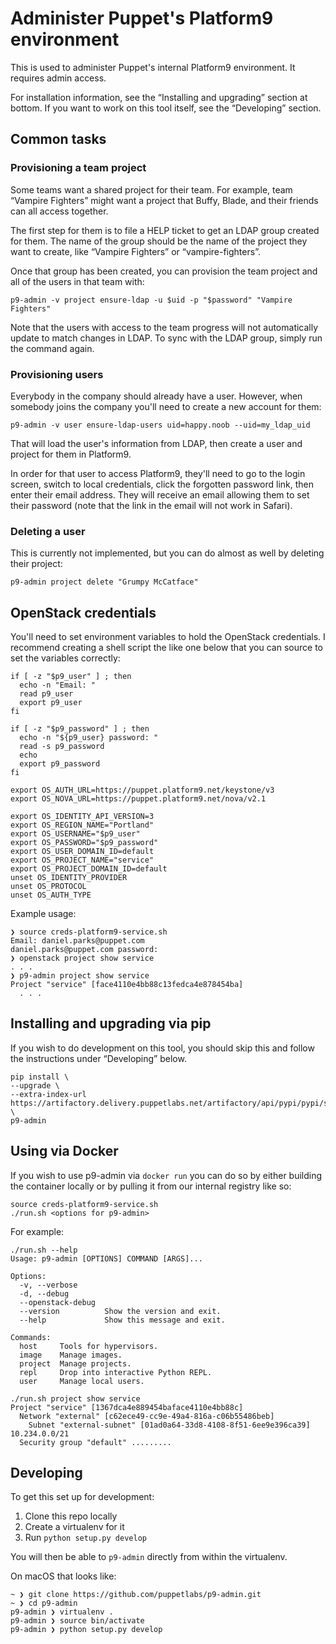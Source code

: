 Administer Puppet's Platform9 environment
=========================================

This is used to administer Puppet's internal Platform9 environment. It requires
admin access.

For installation information, see the “Installing and upgrading” section at
bottom. If you want to work on this tool itself, see the “Developing” section.


## Common tasks

### Provisioning a team project

Some teams want a shared project for their team. For example, team “Vampire
Fighters” might want a project that Buffy, Blade, and their friends can all
access together.

The first step for them is to file a HELP ticket to get an LDAP group created
for them. The name of the group should be the name of the project they want to
create, like “Vampire Fighters” or “vampire-fighters”.

Once that group has been created, you can provision the team project and all of
the users in that team with:

```
p9-admin -v project ensure-ldap -u $uid -p "$password" "Vampire Fighters"
```

Note that the users with access to the team progress will not automatically
update to match changes in LDAP. To sync with the LDAP group, simply run the
command again.

### Provisioning users

Everybody in the company should already have a user. However, when somebody
joins the company you'll need to create a new account for them:

```
p9-admin -v user ensure-ldap-users uid=happy.noob --uid=my_ldap_uid
```

That will load the user's information from LDAP, then create a user and project
for them in Platform9.

In order for that user to access Platform9, they'll need to go to the login
screen, switch to local credentials, click the forgotten password link, then
enter their email address. They will receive an email allowing them to set their
password (note that the link in the email will not work in Safari).

### Deleting a user

This is currently not implemented, but you can do almost as well by deleting
their project:

```
p9-admin project delete "Grumpy McCatface"
```

## OpenStack credentials

You'll need to set environment variables to hold the OpenStack credentials. I
recommend creating a shell script the like one below that you can source to set
the variables correctly:

```
if [ -z "$p9_user" ] ; then
  echo -n "Email: "
  read p9_user
  export p9_user
fi

if [ -z "$p9_password" ] ; then
  echo -n "${p9_user} password: "
  read -s p9_password
  echo
  export p9_password
fi

export OS_AUTH_URL=https://puppet.platform9.net/keystone/v3
export OS_NOVA_URL=https://puppet.platform9.net/nova/v2.1

export OS_IDENTITY_API_VERSION=3
export OS_REGION_NAME="Portland"
export OS_USERNAME="$p9_user"
export OS_PASSWORD="$p9_password"
export OS_USER_DOMAIN_ID=default
export OS_PROJECT_NAME="service"
export OS_PROJECT_DOMAIN_ID=default
unset OS_IDENTITY_PROVIDER
unset OS_PROTOCOL
unset OS_AUTH_TYPE
```

Example usage:

```
❯ source creds-platform9-service.sh
Email: daniel.parks@puppet.com
daniel.parks@puppet.com password:
❯ openstack project show service
. . .
❯ p9-admin project show service
Project "service" [face4110e4bb88c13fedca4e878454ba]
  . . .
```

## Installing and upgrading via pip

If you wish to do development on this tool, you should skip this and follow the
instructions under “Developing” below.

```
pip install \
--upgrade \
--extra-index-url https://artifactory.delivery.puppetlabs.net/artifactory/api/pypi/pypi/simple \
p9-admin
```


## Using via Docker

If you wish to use p9-admin via `docker run` you can do so by either building
the container locally or by pulling it from our internal registry like so:

```
source creds-platform9-service.sh
./run.sh <options for p9-admin>
```

For example:

```
./run.sh --help
Usage: p9-admin [OPTIONS] COMMAND [ARGS]...

Options:
  -v, --verbose
  -d, --debug
  --openstack-debug
  --version          Show the version and exit.
  --help             Show this message and exit.

Commands:
  host     Tools for hypervisors.
  image    Manage images.
  project  Manage projects.
  repl     Drop into interactive Python REPL.
  user     Manage local users.

./run.sh project show service
Project "service" [1367dca4e889454baface4110e4bb88c]
  Network "external" [c62ece49-cc9e-49a4-816a-c06b55486beb]
    Subnet "external-subnet" [01ad0a64-33d8-4108-8f51-6ee9e396ca39] 10.234.0.0/21
  Security group "default" .........
```


## Developing

To get this set up for development:

1. Clone this repo locally
2. Create a virtualenv for it
3. Run ``python setup.py develop``

You will then be able to ``p9-admin`` directly from within the virtualenv.

On macOS that looks like:

```
~ ❯ git clone https://github.com/puppetlabs/p9-admin.git
~ ❯ cd p9-admin
p9-admin ❯ virtualenv .
p9-admin ❯ source bin/activate
p9-admin ❯ python setup.py develop
```
